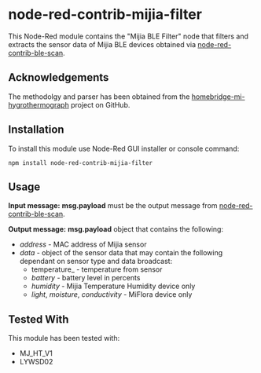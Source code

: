 # node-red-contrib-mijia-filter

This Node-Red module contains the "Mijia BLE Filter" node that filters and extracts the sensor data of Mijia BLE devices obtained via [node-red-contrib-ble-scan](https://github.com/sjroe/node-red-contrib-ble-scan).


## Acknowledgements

The methodolgy and parser has been obtained from the [homebridge-mi-hygrothermograph](https://github.com/hannseman/homebridge-mi-hygrothermograph) project on GitHub.


## Installation

To install this module use Node-Red GUI installer or console command:

```
npm install node-red-contrib-mijia-filter
```

## Usage

**Input message:** **msg.payload** must be the output message from [node-red-contrib-ble-scan](https://github.com/sjroe/node-red-contrib-ble-scan).

**Output message:** **msg.payload** object that contains the following:
* _address_ - MAC address of Mijia sensor
* _data_ - object of the sensor data that may contain the following dependant on sensor type and data broadcast:
  * temperature_ - temperature from sensor
  * _battery_ - battery level in percents
  * _humidity_ - Mijia Temperature Humidity device only
  * _light_, _moisture_, _conductivity_ - MiFlora device only


## Tested With

This module has been tested with:
* MJ_HT_V1
* LYWSD02
